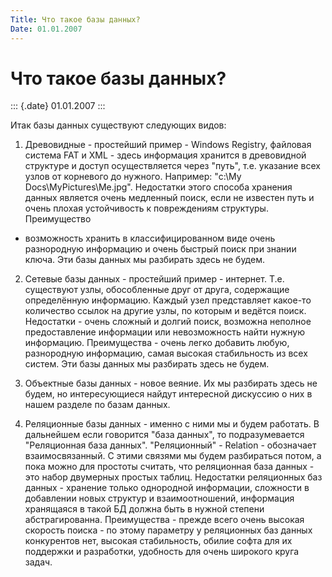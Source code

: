 ```yaml
---
Title: Что такое базы данных?
Date: 01.01.2007
---
```



Что такое базы данных?
======================

::: {.date}
01.01.2007
:::

Итак базы данных существуют следующих видов:

1) Древовидные - простейший пример - Windows Registry, файловая система
FAT и XML - здесь информация хранится в древовидной структуре и доступ
осуществляется через "путь", т.е. указание всех узлов от корневого до
нужного. Например: "c:\\My Docs\\MyPictures\\Me.jpg". Недостатки этого
способа хранения данных является очень медленный поиск, если не известен
путь и очень плохая устойчивость к повреждениям структуры. Преимущество
- возможность хранить в классифицированном виде очень разнородную
информацию и очень быстрый поиск при знании ключа. Эти базы данных мы
разбирать здесь не будем.

2) Сетевые базы данных - простейший пример - интернет. Т.е. существуют
узлы, обособленные друг от друга, содержащие определённую информацию.
Каждый узел представляет какое-то количество ссылок на другие узлы, по
которым и ведётся поиск. Недостатки - очень сложный и долгий поиск,
возможна неполное предоставление информации или невозможность найти
нужную информацию. Преимущества - очень легко добавить любую,
разнородную информацию, самая высокая стабильность из всех систем. Эти
базы данных мы разбирать здесь не будем.

3) Объектные базы данных - новое веяние. Их мы разбирать здесь не будем,
но интересующиеся найдут интересной дискуссию о них в нашем разделе по
базам данных.

4) Реляционные базы данных - именно с ними мы и будем работать. В
дальнейшем если говорится "база данных", то подразумевается
"Реляционная база данных". "Реляционный" - Relation - обозначает
взаимосвязанный. С этими связями мы будем разбираться потом, а пока
можно для простоты считать, что реляционная база данных - это набор
двумерных простых таблиц. Недостатки реляционных баз данных - хранение
только однородной информации, сложности в добавлении новых структур и
взаимоотношений, информация хранящаяся в такой БД должна быть в нужной
степени абстрагированна. Преимущества - прежде всего очень высокая
скорость поиска - по этому параметру у реляционных баз данных
конкурентов нет, высокая стабильность, обилие софта для их поддержки и
разработки, удобность для очень широкого круга задач.

 
